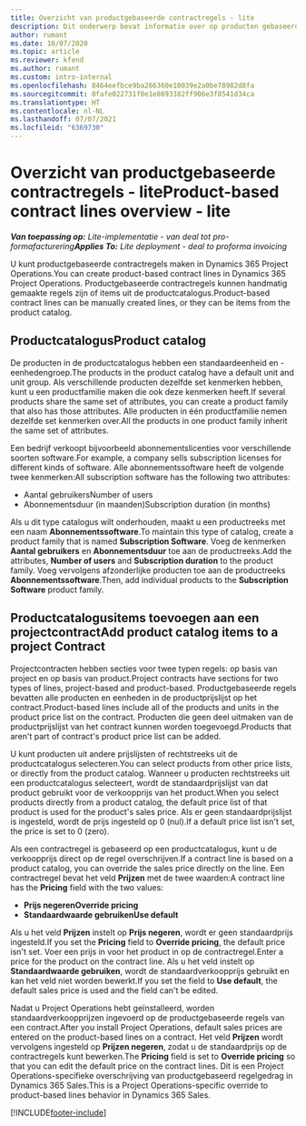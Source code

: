 ```yaml
---
title: Overzicht van productgebaseerde contractregels - lite
description: Dit onderwerp bevat informatie over op producten gebaseerde contractregels.
author: rumant
ms.date: 10/07/2020
ms.topic: article
ms.reviewer: kfend
ms.author: rumant
ms.custom: intro-internal
ms.openlocfilehash: 8464eefbce9ba266360e10039e2a0be78982d8fa
ms.sourcegitcommit: 0fafe022731f0e1e8693382ff906e3f8541d34ca
ms.translationtype: HT
ms.contentlocale: nl-NL
ms.lasthandoff: 07/07/2021
ms.locfileid: "6369730"
---
```

# <a name="product-based-contract-lines-overview---lite"></a><span data-ttu-id="dc1f2-103">Overzicht van productgebaseerde contractregels - lite</span><span class="sxs-lookup"><span data-stu-id="dc1f2-103">Product-based contract lines overview - lite</span></span>

<span data-ttu-id="dc1f2-104">_**Van toepassing op:** Lite-implementatie - van deal tot pro-formafacturering_</span><span class="sxs-lookup"><span data-stu-id="dc1f2-104">_**Applies To:** Lite deployment - deal to proforma invoicing_</span></span>

<span data-ttu-id="dc1f2-105">U kunt productgebaseerde contractregels maken in Dynamics 365 Project Operations.</span><span class="sxs-lookup"><span data-stu-id="dc1f2-105">You can create product-based contract lines in Dynamics 365 Project Operations.</span></span> <span data-ttu-id="dc1f2-106">Productgebaseerde contractregels kunnen handmatig gemaakte regels zijn of items uit de productcatalogus.</span><span class="sxs-lookup"><span data-stu-id="dc1f2-106">Product-based contract lines can be manually created lines, or they can be items from the product catalog.</span></span>

## <a name="product-catalog"></a><span data-ttu-id="dc1f2-107">Productcatalogus</span><span class="sxs-lookup"><span data-stu-id="dc1f2-107">Product catalog</span></span>

<span data-ttu-id="dc1f2-108">De producten in de productcatalogus hebben een standaardeenheid en -eenhedengroep.</span><span class="sxs-lookup"><span data-stu-id="dc1f2-108">The products in the product catalog have a default unit and unit group.</span></span> <span data-ttu-id="dc1f2-109">Als verschillende producten dezelfde set kenmerken hebben, kunt u een productfamilie maken die ook deze kenmerken heeft.</span><span class="sxs-lookup"><span data-stu-id="dc1f2-109">If several products share the same set of attributes, you can create a product family that also has those attributes.</span></span> <span data-ttu-id="dc1f2-110">Alle producten in één productfamilie nemen dezelfde set kenmerken over.</span><span class="sxs-lookup"><span data-stu-id="dc1f2-110">All the products in one product family inherit the same set of attributes.</span></span>

<span data-ttu-id="dc1f2-111">Een bedrijf verkoopt bijvoorbeeld abonnementslicenties voor verschillende soorten software.</span><span class="sxs-lookup"><span data-stu-id="dc1f2-111">For example, a company sells subscription licenses for different kinds of software.</span></span> <span data-ttu-id="dc1f2-112">Alle abonnementssoftware heeft de volgende twee kenmerken:</span><span class="sxs-lookup"><span data-stu-id="dc1f2-112">All subscription software has the following two attributes:</span></span>

- <span data-ttu-id="dc1f2-113">Aantal gebruikers</span><span class="sxs-lookup"><span data-stu-id="dc1f2-113">Number of users</span></span>
- <span data-ttu-id="dc1f2-114">Abonnementsduur (in maanden)</span><span class="sxs-lookup"><span data-stu-id="dc1f2-114">Subscription duration (in months)</span></span>

<span data-ttu-id="dc1f2-115">Als u dit type catalogus wilt onderhouden, maakt u een productreeks met een naam **Abonnementssoftware**.</span><span class="sxs-lookup"><span data-stu-id="dc1f2-115">To maintain this type of catalog, create a product family that is named **Subscription Software**.</span></span> <span data-ttu-id="dc1f2-116">Voeg de kenmerken **Aantal gebruikers** en **Abonnementsduur** toe aan de productreeks.</span><span class="sxs-lookup"><span data-stu-id="dc1f2-116">Add the attributes, **Number of users** and **Subscription duration** to the product family.</span></span> <span data-ttu-id="dc1f2-117">Voeg vervolgens afzonderlijke producten toe aan de productreeks **Abonnementssoftware**.</span><span class="sxs-lookup"><span data-stu-id="dc1f2-117">Then, add individual products to the **Subscription Software** product family.</span></span>

## <a name="add-product-catalog-items-to-a-project-contract"></a><span data-ttu-id="dc1f2-118">Productcatalogusitems toevoegen aan een projectcontract</span><span class="sxs-lookup"><span data-stu-id="dc1f2-118">Add product catalog items to a project Contract</span></span>

<span data-ttu-id="dc1f2-119">Projectcontracten hebben secties voor twee typen regels: op basis van project en op basis van product.</span><span class="sxs-lookup"><span data-stu-id="dc1f2-119">Project contracts have sections for two types of lines, project-based and product-based.</span></span> <span data-ttu-id="dc1f2-120">Productgebaseerde regels bevatten alle producten en eenheden in de productprijslijst op het contract.</span><span class="sxs-lookup"><span data-stu-id="dc1f2-120">Product-based lines include all of the products and units in the product price list on the contract.</span></span> <span data-ttu-id="dc1f2-121">Producten die geen deel uitmaken van de productprijslijst van het contract kunnen worden toegevoegd.</span><span class="sxs-lookup"><span data-stu-id="dc1f2-121">Products that aren't part of contract's product price list can be added.</span></span>

<span data-ttu-id="dc1f2-122">U kunt producten uit andere prijslijsten of rechtstreeks uit de productcatalogus selecteren.</span><span class="sxs-lookup"><span data-stu-id="dc1f2-122">You can select products from other price lists, or directly from the product catalog.</span></span> <span data-ttu-id="dc1f2-123">Wanneer u producten rechtstreeks uit een productcatalogus selecteert, wordt de standaardprijslijst van dat product gebruikt voor de verkoopprijs van het product.</span><span class="sxs-lookup"><span data-stu-id="dc1f2-123">When you select products directly from a product catalog, the default price list of that product is used for the product's sales price.</span></span> <span data-ttu-id="dc1f2-124">Als er geen standaardprijslijst is ingesteld, wordt de prijs ingesteld op 0 (nul).</span><span class="sxs-lookup"><span data-stu-id="dc1f2-124">If a default price list isn't set, the price is set to 0 (zero).</span></span>

<span data-ttu-id="dc1f2-125">Als een contractregel is gebaseerd op een productcatalogus, kunt u de verkoopprijs direct op de regel overschrijven.</span><span class="sxs-lookup"><span data-stu-id="dc1f2-125">If a contract line is based on a product catalog, you can override the sales price directly on the line.</span></span> <span data-ttu-id="dc1f2-126">Een contractregel bevat het veld **Prijzen** met de twee waarden:</span><span class="sxs-lookup"><span data-stu-id="dc1f2-126">A contract line has the **Pricing** field with the two values:</span></span>

- <span data-ttu-id="dc1f2-127">**Prijs negeren**</span><span class="sxs-lookup"><span data-stu-id="dc1f2-127">**Override pricing**</span></span>
- <span data-ttu-id="dc1f2-128">**Standaardwaarde gebruiken**</span><span class="sxs-lookup"><span data-stu-id="dc1f2-128">**Use default**</span></span>

<span data-ttu-id="dc1f2-129">Als u het veld **Prijzen** instelt op **Prijs negeren**, wordt er geen standaardprijs ingesteld.</span><span class="sxs-lookup"><span data-stu-id="dc1f2-129">If you set the **Pricing** field to **Override pricing**, the default price isn't set.</span></span> <span data-ttu-id="dc1f2-130">Voer een prijs in voor het product in op de contractregel.</span><span class="sxs-lookup"><span data-stu-id="dc1f2-130">Enter a price for the product on the contract line.</span></span> <span data-ttu-id="dc1f2-131">Als u het veld instelt op **Standaardwaarde gebruiken**, wordt de standaardverkoopprijs gebruikt en kan het veld niet worden bewerkt.</span><span class="sxs-lookup"><span data-stu-id="dc1f2-131">If you set the field to **Use default**, the default sales price is used and the field can't be edited.</span></span>

<span data-ttu-id="dc1f2-132">Nadat u Project Operations hebt geïnstalleerd, worden standaardverkoopprijzen ingevoerd op de productgebaseerde regels van een contract.</span><span class="sxs-lookup"><span data-stu-id="dc1f2-132">After you install Project Operations, default sales prices are entered on the product-based lines on a contract.</span></span> <span data-ttu-id="dc1f2-133">Het veld **Prijzen** wordt vervolgens ingesteld op **Prijzen negeren**, zodat u de standaardprijs op de contractregels kunt bewerken.</span><span class="sxs-lookup"><span data-stu-id="dc1f2-133">The **Pricing** field is set to **Override pricing** so that you can edit the default price on the contract lines.</span></span> <span data-ttu-id="dc1f2-134">Dit is een Project Operations-specifieke overschrijving van productgebaseerd regelgedrag in Dynamics 365 Sales.</span><span class="sxs-lookup"><span data-stu-id="dc1f2-134">This is a Project Operations-specific override to product-based lines behavior in Dynamics 365 Sales.</span></span>


[!INCLUDE[footer-include](../../includes/footer-banner.md)]